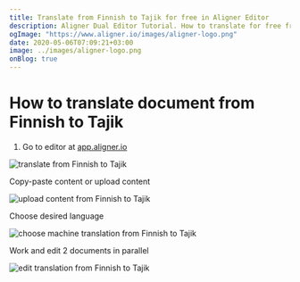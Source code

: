 ```yaml
---
title: Translate from Finnish to Tajik for free in Aligner Editor
description: Aligner Dual Editor Tutorial. How to translate for free from Finnish to Tajik. Aligner is multilingual document management platform. 
ogImage: "https://www.aligner.io/images/aligner-logo.png"
date: 2020-05-06T07:09:21+03:00
image: ../images/aligner-logo.png
onBlog: true
---
```


# How to translate document from Finnish to Tajik

1. Go to editor at [app.aligner.io](https://app.aligner.io "Aligner App web page")

![translate from Finnish to Tajik](../aligner-blank-editor.png "translate from Finnish to Tajik")

Copy-paste content or upload content

![upload content from Finnish to Tajik](../aligner-uploaded-document.png "upload content from Finnish to Tajik")

Choose desired language

![choose machine translation from Finnish to Tajik](../aligner-language-dropdown.png "choose machine translation from Finnish to Tajik")

Work and edit 2 documents in parallel

![edit translation from Finnish to Tajik](../aligner-double-sitded-editor.png "edit translation from Finnish to Tajik")

